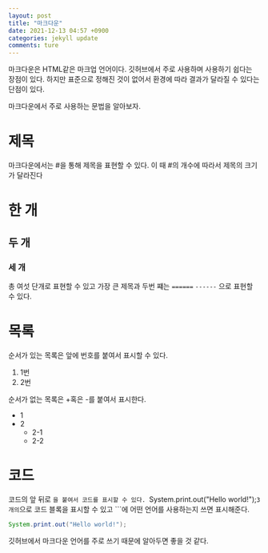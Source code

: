 ```yaml
---
layout: post
title: "마크다운"
date: 2021-12-13 04:57 +0900
categories: jekyll update
comments: ture
---
```


마크다운은 HTML같은 마크업 언어이다. 깃허브에서 주로 사용하며 사용하기 쉽다는 장점이 있다. 하지만 표준으로 정해진 것이 없어서 환경에 따라 결과가 달라질 수 있다는 단점이 있다.

마크다운에서 주로 사용하는 문법을 알아보자.

# 제목
마크다운에서는 #을 통해 제목을 표현할 수 있다. 이 때 #의 개수에 따라서 제목의 크기가 달라진다
# 한 개
## 두 개
### 세 개
총 여섯 단개로 표현할 수 있고 가장 큰 제목과 두번 쨰는 
`======`
`------`
으로 표현할 수 있다.

# 목록
순서가 있는 목록은 앞에 번호를 붙여서 표시할 수 있다.
1. 1번
2. 2번

순서가 없는 목록은 +혹은 -를 붙여서 표시한다.

+ 1
+ 2
    + 2-1
    + 2-2

# 코드
코드의 앞 뒤로 `을 붙여서 코드를 표시할 수 있다.
`System.print.out("Hello world!");`
3개의 `으로 코드 블록을 표시할 수 있고 ```에 어떤 언어를 사용하는지 쓰면 표시해준다.
``` java
System.print.out("Hello world!");
```

깃허브에서 마크다운 언어를 주로 쓰기 때문에 알아두면 좋을 것 같다.